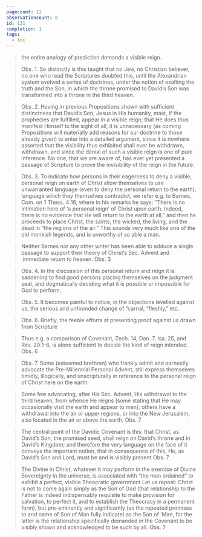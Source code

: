 ```yaml
---
pagecount: 12
observationcount: 8
id: 131
completion: 1
tags:
  - toc
---
```

>the entire analogy of prediction demands a visible reign.

>Obs. 1. So distinctly is this taught that no Jew, no Christian believer, no one who read the Scriptures doubted this, until the Alexandrian system evolved a series of doctrines, under the notion of exalting the truth and the Son, in which the throne promised to David’s Son was transformed into a throne in the third heaven.

>Obs. 2. Having in previous Propositions shown with sufficient distinctness that David’s Son, Jesus in His humanity, mast, if the prophecies are fulfilled, appear in a visible reign; that He does thus manifest Himself to the sight of all, it is unnecessary (as coming Propositions will materially add reasons for our doctrine to those already given) to enter into a detailed argument, since it is nowhere asserted that the visibility thus exhibited shall ever be withdrawn, withdrawn, and since the denial of such a visible reign is one of pure inference. No one, that we are aware of, has ever yet presented a passage of Scripture to prove the invisibility of the reign in the future.

>Obs. 3. To indicate how persons in their eagerness to deny a visible, personal reign on earth of Christ allow themselves to use unwarranted language (even to deny the personal return to the earth), language which they themselves contradict, we refer e.g. to Barnes, Com. on 1 Thess. 4:16, where in his remarks he says: “There is no intimation here of ‘a personal reign’ of Christ upon earth. Indeed, there is no evidence that He will return to the earth at all,” and then he proceeds to place Christ, the saints, the wicked, the living, and the dead in “the regions of the air.” This sounds very much like one of the old monkish legends, and is unworthy of so able a man.

>Neither Barnes nor any other writer has been able to adduce a single passage to support their theory of Christ’s Sec. Advent and .immediate return to heaven.
>Obs. 3

>Obs. 4. In the discussion of this personal return and reign it is saddening to find good persons placing themselves on the judgment seat, and dogmatically deciding what it is possible or impossible for God to perform.

>Obs. 5. It becomes painful to notice, in the objections levelled against us, the serious and unfounded change of “carnal, “fleshly,” etc.

>Obs. 6. Briefly, the feeble efforts at presenting proof against us drawn from Scripture

>Thus e.g. a comparison of Covenant, Zech. 14, Dan. 7, Isa. 25, and Rev. 20:1-6, is alone sufficient to decide the kind of reign intended.
>Obs. 6

>Obs. 7. Some (esteemed brethren) who frankly admit and earnestly advocate the Pre-Millennial Personal Advent, still express themselves timidly, illogically, and unscripturally in reference to the personal reign of Christ here on the earth.

>Some few advocating, after His Sec. Advent, His withdrawal to the third heaven, from whence He reigns (some stating that He may occasionally visit the earth and appear to men); others have a withdrawal into the air or upper regions, or into the New Jerusalem, also located in the air or above the earth.
>Obs. 7

>The central point of the Davidic Covenant is this: that Christ, as David’s Son, the promised seed, shall reign on David’s throne and in David’s Kingdom; and therefore the very language on the face of it conveys the important notion, that in consequence of this, He, as David’s Son and Lord, must be and is visibly present
>Obs. 7

>The Divine in Christ, whatever it may perform in the exercise of Divine Sovereignty in the universe, is associated with “the man ordained” to exhibit a perfect, visible Theocratic government Let us repeat: Christ is not to come again simply as the Son of God (that relationship to the Father is indeed indispensably requisite to make provision for salvation, to perfect it, and to establish the Theocracy in a permanent form), but pre-eminently and significantly (as the repeated promises to and name of Son of Man fully indicate) as the Son of ’Man, for the latter is the relationship specifically demanded in the Covenant to be visibly shown and acknowledged to be such by all.
>Obs. 7

